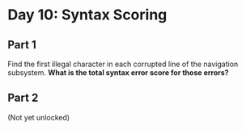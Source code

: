 # Day 10: Syntax Scoring

## Part 1

Find the first illegal character in each corrupted line of the navigation subsystem. **What is the total syntax error score for those errors?**

## Part 2

(Not yet unlocked)

<template-Viewer />
